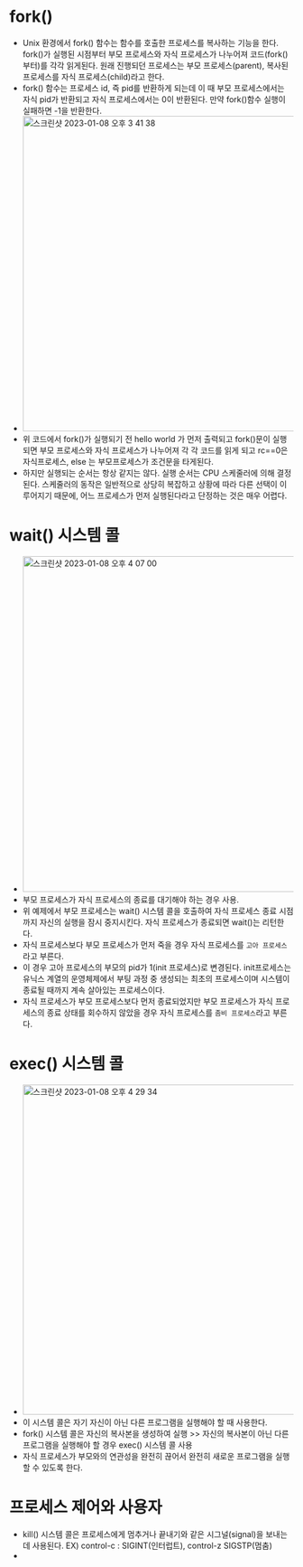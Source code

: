 # fork()
- Unix 환경에서 fork() 함수는 함수를 호출한 프로세스를 복사하는 기능을 한다. fork()가 실행된 시점부터 부모 프로세스와 자식 프로세스가 나누어져 코드(fork() 부터)를 각각 읽게된다. 원래 진행되던 프로세스는 부모 프로세스(parent), 복사된 프로세스를 자식 프로세스(child)라고 한다.
- fork() 함수는 프로세스 id, 즉 pid를 반환하게 되는데 이 때 부모 프로세스에서는 자식 pid가 반환되고 자식 프로세스에서는 0이 반환된다. 만약 fork()함수 실행이 실패하면 -1을 반환한다.
- <img width="558" alt="스크린샷 2023-01-08 오후 3 41 38" src="https://user-images.githubusercontent.com/69157076/211183902-680d5ce3-4310-40f1-b588-99f5725588fb.png">
- 위 코드에서 fork()가 실행되기 전 hello world 가 먼저 출력되고 fork()문이 실행되면 부모 프로세스와 자식 프로세스가 나누어져 각 각 코드를 읽게 되고 rc==0은 자식프로세스, else 는 부모프로세스가 조건문을 타게된다.
- 하지만 실행되는 순서는 항상 같지는 않다. 실행 순서는 CPU 스케줄러에 의해 결정된다. 스케줄러의 동작은 일반적으로 상당히 복잡하고 상황에 따라 다른 선택이 이루어지기 때문에, 어느 프로세스가 먼저 실행된다라고 단정하는 것은 매우 어렵다.

# wait() 시스템 콜
- <img width="594" alt="스크린샷 2023-01-08 오후 4 07 00" src="https://user-images.githubusercontent.com/69157076/211184648-6615b4f1-cc03-4eb4-8fe0-bba164429c00.png">
- 부모 프로세스가 자식 프로세스의 종료를 대기해야 하는 경우 사용.
- 위 예제에서 부모 프로세스는 wait() 시스템 콜을 호출하여 자식 프로세스 종료 시점까지 자신의 실행을 잠시 중지시킨다. 자식 프로세스가 종료되면 wait()는 리턴한다.
- 자식 프로세스보다 부모 프로세스가 먼저 죽을 경우 자식 프로세스를 `고아 프로세스`라고 부른다.
- 이 경우 고아 프로세스의 부모의 pid가 1(init 프로세스)로 변경된다. init프로세스는 유닉스 계열의 운영체제에서 부팅 과정 중 생성되는 최초의 프로세스이며 시스템이 종료될 때까지 계속 살아있는 프로세스이다.
- 자식 프로세스가 부모 프로세스보다 먼저 종료되었지만 부모 프로세스가 자식 프로세스의 종료 상태를 회수하지 않았을 경우 자식 프로세스를 `좀비 프로세스`라고 부른다.

# exec() 시스템 콜
- <img width="584" alt="스크린샷 2023-01-08 오후 4 29 34" src="https://user-images.githubusercontent.com/69157076/211185330-abd2447f-99c0-4415-a888-1bf18b416165.png">
- 이 시스템 콜은 자기 자신이 아닌 다른 프로그램을 실행해야 할 때 사용한다.
- fork() 시스템 콜은 자신의 복사본을 생성하여 실행 >> 자신의 복사본이 아닌 다른 프로그램을 실행해야 할 경우 exec() 시스템 콜 사용
- 자식 프로세스가 부모와의 연관성을 완전히 끊어서 완전히 새로운 프로그램을 실행할 수 있도록 한다.

# 프로세스 제어와 사용자
- kill() 시스템 콜은 프로세스에게 멈추거나 끝내기와 같은 시그널(signal)을 보내는 데 사용된다. EX) control-c : SIGINT(인터럽트), control-z SIGSTP(멈춤)
- 

